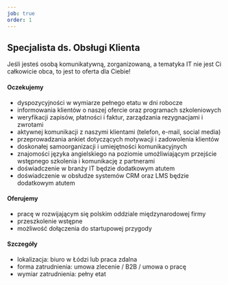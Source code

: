 ```yaml
---
job: true
order: 1
---
```


## Specjalista ds. Obsługi Klienta

Jeśli jesteś osobą komunikatywną, zorganizowaną, a tematyka IT nie jest Ci całkowicie obca, to jest to oferta dla Ciebie!

#### Oczekujemy

- dyspozycyjności w wymiarze pełnego etatu w dni robocze
- informowania klientów o naszej ofercie oraz programach szkoleniowych
- weryfikacji zapisów, płatności i faktur, zarządzania rezygnacjami i zwrotami
- aktywnej komunikacji z naszymi klientami (telefon, e-mail, social media)
- przeprowadzania ankiet dotyczących motywacji i zadowolenia klientów
- doskonałej samoorganizacji i umiejętności komunikacyjnych
- znajomości języka angielskiego na poziomie umożliwiającym przejście wstępnego szkolenia i komunikację z partnerami
- doświadczenie w branży IT będzie dodatkowym atutem
- doświadczenie w obsłudze systemów CRM oraz LMS będzie dodatkowym atutem


#### Oferujemy
- pracę w rozwijającym się polskim oddziale międzynarodowej firmy
- przeszkolenie wstępne
- możliwość dołączenia do startupowej przygody 


#### Szczegóły

- lokalizacja: biuro w Łódzi lub praca zdalna
- forma zatrudnienia: umowa zlecenie / B2B / umowa o pracę
- wymiar zatrudnienia: pełny etat
